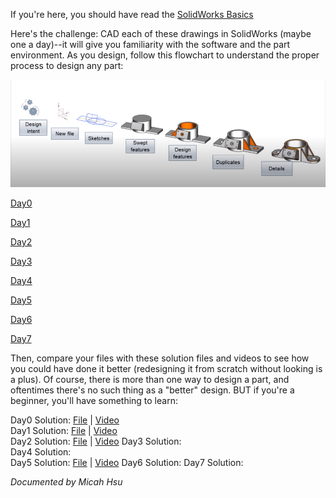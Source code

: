 If you're here, you should have read the [SolidWorks Basics](./Solidworks%20Basics.md)

Here's the challenge: CAD each of these drawings in SolidWorks (maybe one a day)--it will give you familiarity with the software and the part environment.
As you design, follow this flowchart to understand the proper process to design any part:

![Design Flow](./img/Part%20Design.png)

[Day0](./Challenge/day0%20shooter_motor_support.pdf)

[Day1](./Challenge/day1%20elevator_top_connector.pdf)

[Day2](./Challenge/day2%20intake_finger.PDF)

[Day3](./Challenge/day3%20hp_grabber.pdf)

[Day4](./Challenge/day4%20magazine_side_plate.PDF)

[Day5](./Challenge/day5%20fancy_chunk.pdf)

[Day6](./Challenge/day6.zip)

[Day7](./Challenge/day7%203_pneumatic_tank_holder.pdf)

Then, compare your files with these solution files and videos to see how you could have done it better (redesigning it from scratch without looking is a plus). Of course, there is more than one way to design a part, and oftentimes there's no such thing as a "better" design. BUT if you're a beginner, you'll have something to learn:

Day0 Solution: [File](./Challenge/day0%20solution.SLDPRT) | [Video](./Challenge/day0%20solution.mp4)  
Day1 Solution: [File](./Challenge/day1%20solution.SLDPRT) | [Video](./Challenge/day1%20solution.mp4)  
Day2 Solution: [File](./Challenge/day2%20solution.SLDPRT) | [Video](./Challenge/day2%20solution.mp4)
Day3 Solution:  
Day4 Solution:  
Day5 Solution: [File](./Challenge/day5%20solution.SLDPRT) | [Video](./Challenge/day5%20solution.mp4)
Day6 Solution: 
Day7 Solution:

_Documented by Micah Hsu_